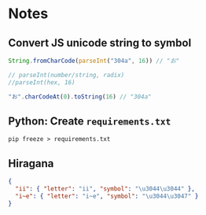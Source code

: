 # Notes

## Convert JS unicode string to symbol

```js
String.fromCharCode(parseInt("304a", 16)) // "お"

// parseInt(number/string, radix)
//parseInt(hex, 16)

"お".charCodeAt(0).toString(16) // "304a"
```

## Python: Create `requirements.txt`

```
pip freeze > requirements.txt
```

## Hiragana

```json
{
  "ii": { "letter": "ii", "symbol": "\u3044\u3044" },
  "i~e": { "letter": "i~e", "symbol": "\u3044\u3047" }
}
```
